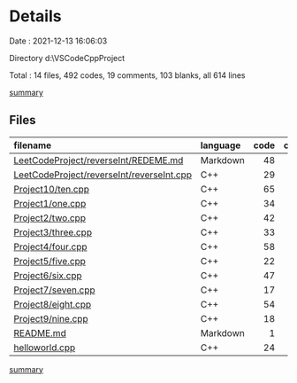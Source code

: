 # Details

Date : 2021-12-13 16:06:03

Directory d:\VSCodeCppProject

Total : 14 files,  492 codes, 19 comments, 103 blanks, all 614 lines

[summary](results.md)

## Files
| filename | language | code | comment | blank | total |
| :--- | :--- | ---: | ---: | ---: | ---: |
| [LeetCodeProject/reverseInt/REDEME.md](/LeetCodeProject/reverseInt/REDEME.md) | Markdown | 48 | 0 | 29 | 77 |
| [LeetCodeProject/reverseInt/reverseInt.cpp](/LeetCodeProject/reverseInt/reverseInt.cpp) | C++ | 29 | 0 | 4 | 33 |
| [Project10/ten.cpp](/Project10/ten.cpp) | C++ | 65 | 2 | 12 | 79 |
| [Project1/one.cpp](/Project1/one.cpp) | C++ | 34 | 0 | 6 | 40 |
| [Project2/two.cpp](/Project2/two.cpp) | C++ | 42 | 0 | 10 | 52 |
| [Project3/three.cpp](/Project3/three.cpp) | C++ | 33 | 2 | 6 | 41 |
| [Project4/four.cpp](/Project4/four.cpp) | C++ | 58 | 2 | 11 | 71 |
| [Project5/five.cpp](/Project5/five.cpp) | C++ | 22 | 0 | 5 | 27 |
| [Project6/six.cpp](/Project6/six.cpp) | C++ | 47 | 9 | 7 | 63 |
| [Project7/seven.cpp](/Project7/seven.cpp) | C++ | 17 | 1 | 1 | 19 |
| [Project8/eight.cpp](/Project8/eight.cpp) | C++ | 54 | 3 | 8 | 65 |
| [Project9/nine.cpp](/Project9/nine.cpp) | C++ | 18 | 0 | 1 | 19 |
| [README.md](/README.md) | Markdown | 1 | 0 | 0 | 1 |
| [helloworld.cpp](/helloworld.cpp) | C++ | 24 | 0 | 3 | 27 |

[summary](results.md)